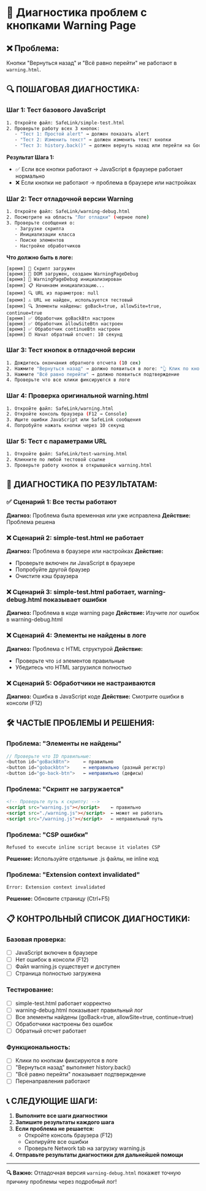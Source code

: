 # 🔧 Диагностика проблем с кнопками Warning Page

## ❌ Проблема:
Кнопки "Вернуться назад" и "Всё равно перейти" не работают в `warning.html`.

## 🔍 ПОШАГОВАЯ ДИАГНОСТИКА:

### Шаг 1: Тест базового JavaScript
```bash
1. Откройте файл: SafeLink/simple-test.html
2. Проверьте работу всех 3 кнопок:
   - "Тест 1: Простой alert" → должен показать alert
   - "Тест 2: Изменить текст" → должен изменить текст кнопки
   - "Тест 3: history.back()" → должен вернуть назад или перейти на Google
```

**Результат Шага 1:**
- ✅ Если все кнопки работают → JavaScript в браузере работает нормально
- ❌ Если кнопки не работают → проблема в браузере или настройках

### Шаг 2: Тест отладочной версии Warning
```bash
1. Откройте файл: SafeLink/warning-debug.html
2. Посмотрите на область "Лог отладки" (черное поле)
3. Проверьте сообщения о:
   - Загрузке скрипта
   - Инициализации класса
   - Поиске элементов
   - Настройке обработчиков
```

**Что должно быть в логе:**
```
[время] 📄 Скрипт загружен
[время] 🌟 DOM загружен, создаем WarningPageDebug
[время] 🚀 WarningPageDebug инициализирован
[время] 📋 Начинаем инициализацию...
[время] 🔍 URL из параметров: null
[время] ⚠️ URL не найден, используется тестовый
[время] 🔍 Элементы найдены: goBack=true, allowSite=true, continue=true
[время] ✅ Обработчик goBackBtn настроен
[время] ✅ Обработчик allowSiteBtn настроен  
[время] ✅ Обработчик continueBtn настроен
[время] ⏰ Начат обратный отсчет: 10 секунд
```

### Шаг 3: Тест кнопок в отладочной версии
```bash
1. Дождитесь окончания обратного отсчета (10 сек)
2. Нажмите "Вернуться назад" → должно появиться в логе: "👆 Клик по кнопке..."
3. Нажмите "Всё равно перейти" → должно появиться подтверждение
4. Проверьте что все клики фиксируются в логе
```

### Шаг 4: Проверка оригинальной warning.html
```bash
1. Откройте файл: SafeLink/warning.html
2. Откройте консоль браузера (F12 → Console)
3. Ищите ошибки JavaScript или SafeLink сообщения
4. Попробуйте нажать кнопки через 10 секунд
```

### Шаг 5: Тест с параметрами URL
```bash
1. Откройте файл: SafeLink/test-warning.html  
2. Кликните по любой тестовой ссылке
3. Проверьте работу кнопок в открывшейся warning.html
```

## 🎯 ДИАГНОСТИКА ПО РЕЗУЛЬТАТАМ:

### ✅ Сценарий 1: Все тесты работают
**Диагноз:** Проблема была временная или уже исправлена
**Действие:** Проблема решена

### ❌ Сценарий 2: simple-test.html не работает
**Диагноз:** Проблема в браузере или настройках
**Действие:** 
- Проверьте включен ли JavaScript в браузере
- Попробуйте другой браузер
- Очистите кэш браузера

### ❌ Сценарий 3: simple-test.html работает, warning-debug.html показывает ошибки
**Диагноз:** Проблема в коде warning page
**Действие:** Изучите лог ошибок в warning-debug.html

### ❌ Сценарий 4: Элементы не найдены в логе
**Диагноз:** Проблема с HTML структурой
**Действие:** 
- Проверьте что `id` элементов правильные
- Убедитесь что HTML загрузился полностью

### ❌ Сценарий 5: Обработчики не настраиваются
**Диагноз:** Ошибка в JavaScript коде
**Действие:** Смотрите ошибки в консоли (F12)

## 🛠️ ЧАСТЫЕ ПРОБЛЕМЫ И РЕШЕНИЯ:

### Проблема: "Элементы не найдены"
```javascript
// Проверьте что ID правильные:
<button id="goBackBtn">     ← правильно
<button id="gobackbtn">     ← неправильно (разный регистр)
<button id="go-back-btn">   ← неправильно (дефисы)
```

### Проблема: "Скрипт не загружается"
```html
<!-- Проверьте путь к скрипту: -->
<script src="warning.js"></script>    ← правильно
<script src="./warning.js"></script>  ← может не работать
<script src="/warning.js"></script>   ← неправильный путь
```

### Проблема: "CSP ошибки"
```
Refused to execute inline script because it violates CSP
```
**Решение:** Используйте отдельные .js файлы, не inline код

### Проблема: "Extension context invalidated"
```
Error: Extension context invalidated
```
**Решение:** Обновите страницу (Ctrl+F5)

## 📋 КОНТРОЛЬНЫЙ СПИСОК ДИАГНОСТИКИ:

### Базовая проверка:
- [ ] JavaScript включен в браузере
- [ ] Нет ошибок в консоли (F12)
- [ ] Файл warning.js существует и доступен
- [ ] Страница полностью загружена

### Тестирование:
- [ ] simple-test.html работает корректно
- [ ] warning-debug.html показывает правильный лог
- [ ] Все элементы найдены (goBack=true, allowSite=true, continue=true)
- [ ] Обработчики настроены без ошибок
- [ ] Обратный отсчет работает

### Функциональность:
- [ ] Клики по кнопкам фиксируются в логе
- [ ] "Вернуться назад" выполняет history.back()
- [ ] "Всё равно перейти" показывает подтверждение
- [ ] Перенаправления работают

## 📞 СЛЕДУЮЩИЕ ШАГИ:

1. **Выполните все шаги диагностики**
2. **Запишите результаты каждого шага**
3. **Если проблема не решается:**
   - Откройте консоль браузера (F12)
   - Скопируйте все ошибки
   - Проверьте Network tab на загрузку warning.js
4. **Отправьте результаты диагностики для дальнейшей помощи**

---

**🔍 Важно:** Отладочная версия `warning-debug.html` покажет точную причину проблемы через подробный лог! 